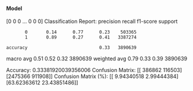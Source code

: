 #### Model
[0 0 0 ... 0 0 0]
Classification Report:
              precision    recall  f1-score   support

           0       0.14      0.77      0.23    503365
           1       0.89      0.27      0.41   3387274

    accuracy                           0.33   3890639
   macro avg       0.51      0.52      0.32   3890639
weighted avg       0.79      0.33      0.39   3890639

Accuracy: 0.33381920039356006
Confusion Matrix:
[[ 386862  116503]
 [2475366  911908]]
Confusion Matrix (%):
[[ 9.94340518  2.99444384]
 [63.62363612 23.43851486]]
